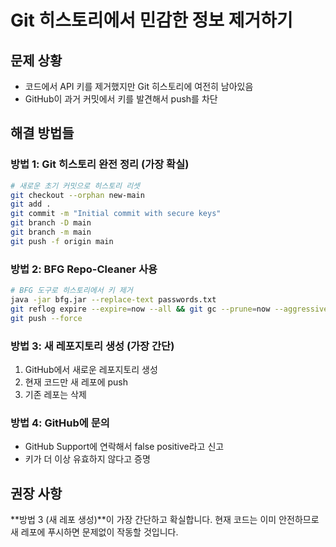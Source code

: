 # Git 히스토리에서 민감한 정보 제거하기

## 문제 상황
- 코드에서 API 키를 제거했지만 Git 히스토리에 여전히 남아있음
- GitHub이 과거 커밋에서 키를 발견해서 push를 차단

## 해결 방법들

### 방법 1: Git 히스토리 완전 정리 (가장 확실)
```bash
# 새로운 초기 커밋으로 히스토리 리셋
git checkout --orphan new-main
git add .
git commit -m "Initial commit with secure keys"
git branch -D main
git branch -m main
git push -f origin main
```

### 방법 2: BFG Repo-Cleaner 사용
```bash
# BFG 도구로 히스토리에서 키 제거
java -jar bfg.jar --replace-text passwords.txt
git reflog expire --expire=now --all && git gc --prune=now --aggressive
git push --force
```

### 방법 3: 새 레포지토리 생성 (가장 간단)
1. GitHub에서 새로운 레포지토리 생성
2. 현재 코드만 새 레포에 push
3. 기존 레포는 삭제

### 방법 4: GitHub에 문의
- GitHub Support에 연락해서 false positive라고 신고
- 키가 더 이상 유효하지 않다고 증명

## 권장 사항
**방법 3 (새 레포 생성)**이 가장 간단하고 확실합니다.
현재 코드는 이미 안전하므로 새 레포에 푸시하면 문제없이 작동할 것입니다.